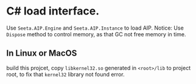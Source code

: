 # C# load interface.

Use `Seeta.AIP.Engine` and `Seeta.AIP.Instance` to load AIP.
Notice: Use `Dispose` method to control memory, as that GC not free memory in time.

## In Linux or MacOS
build this projcet, copy `libkernel32.so` generated in `<root>/lib` to project root, to fix that `kernel32` library not found error.



